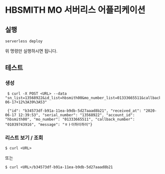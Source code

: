 # HBSMITH MO 서버리스 어플리케이션

## 실행
```
serverless deploy
```

위 명령만 실행하시면 됩니다.

## 테스트

### 생성
```
 $ curl -X POST <URL> --data "sn_list=13568922&id_list=hbsmith00&mo_number_list=01333665511&callback_list=01039743916&msg_list=%A4%BE%A4%BF%C0%CC%C7%CF%C0%CC%C7%CF%C0%CC&rcv_date_list=2020-06-17+12%3A39%3A53"

 {"id": "b34573df-b91a-11ea-b9db-5d27aaad8b21", "received_at": "2020-06-17 12:39:53", "serial_number": "13568922", "account_id": "hbsmith00", "mo_number": "01333665511", "callback_number": "01039743916", "message": "ㅎㅏ이하이하이"}
```

### 리스트 보기 / 조회
```
$ curl <URL>
```
또는
```
$ curl <URL>/b34573df-b91a-11ea-b9db-5d27aaad8b21
```

